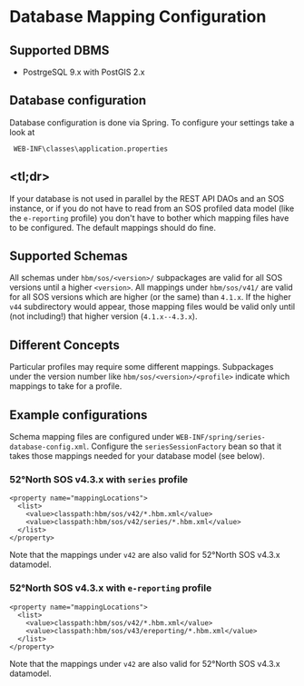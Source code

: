 # Database Mapping Configuration


## Supported DBMS
* PostrgeSQL 9.x with PostGIS 2.x


## Database configuration
Database configuration is done via Spring. To configure your settings take a look at
```
 WEB-INF\classes\application.properties
```

## <tl;dr>
If your database is not used in parallel by the REST API DAOs and an SOS instance,
or if you do not have to read from an SOS profiled data model (like the
`e-reporting` profile) you don't have to bother which mapping files have to be
configured. The default mappings should do fine.


## Supported Schemas
All schemas under `hbm/sos/<version>/` subpackages are valid for all SOS versions
until a higher `<version>`. All mappings under `hbm/sos/v41/` are valid for all
SOS versions which are higher (or the same) than `4.1.x`. If the higher `v44`
subdirectory would appear, those mapping files would be valid only until (not
including!) that higher version (`4.1.x--4.3.x`).


## Different Concepts
Particular profiles may require some different mappings. Subpackages under the
version number like `hbm/sos/<version>/<profile>` indicate which mappings to
take for a profile.


## Example configurations
Schema mapping files are configured under `WEB-INF/spring/series-database-config.xml`.
Configure the `seriesSessionFactory` bean so that it takes those mappings needed
for your database model (see below).

### 52°North SOS v4.3.x with `series` profile
```
<property name="mappingLocations">
  <list>
    <value>classpath:hbm/sos/v42/*.hbm.xml</value>
    <value>classpath:hbm/sos/v42/series/*.hbm.xml</value>
  </list>
</property>
```

Note that the mappings under `v42` are also valid for 52°North SOS v4.3.x datamodel.


### 52°North SOS v4.3.x with `e-reporting` profile
```
<property name="mappingLocations">
  <list>
    <value>classpath:hbm/sos/v42/*.hbm.xml</value>
    <value>classpath:hbm/sos/v43/ereporting/*.hbm.xml</value>
  </list>
</property>
```

Note that the mappings under `v42` are also valid for 52°North SOS v4.3.x datamodel.